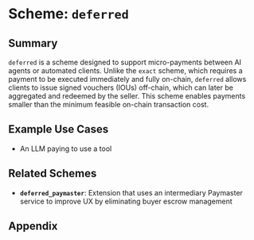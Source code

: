 # Scheme: `deferred`

## Summary

`deferred` is a scheme designed to support micro-payments between AI agents or automated clients. Unlike the `exact` scheme, which requires a payment to be executed immediately and fully on-chain, `deferred` allows clients to issue signed vouchers (IOUs) off-chain, which can later be aggregated and redeemed by the seller. This scheme enables payments smaller than the minimum feasible on-chain transaction cost.

## Example Use Cases

- An LLM paying to use a tool

## Related Schemes

- **`deferred_paymaster`**: Extension that uses an intermediary Paymaster service to improve UX by eliminating buyer escrow management

## Appendix